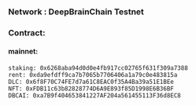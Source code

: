 ### Network : DeepBrainChain Testnet

### Contract: 
#### mainnet:
    staking: 0x6268aba94d0d0e4fb917cc02765f631f309a7388
    rent: 0xda9efdff9ca7b7065b7706406a1a79c0e483815a
    DLC: 0x6f8F70C74FE7d7a61C8EAC0f35A4Ba39a51E1BEe
    NFT: 0xFDB11c63b82828774D6A9E893f85D1998E6B36BF
    DBCAI: 0xa7B9f404653841227AF204a561455113F36d8EC8


